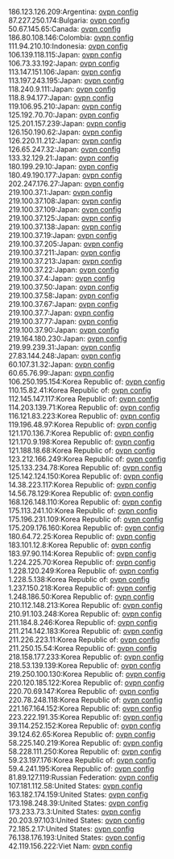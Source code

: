 186.123.126.209:Argentina: [ovpn config](vpn/186_123_126_209.ovpn)  
87.227.250.174:Bulgaria: [ovpn config](vpn/87_227_250_174.ovpn)  
50.67.145.65:Canada: [ovpn config](vpn/50_67_145_65.ovpn)  
186.80.108.146:Colombia: [ovpn config](vpn/186_80_108_146.ovpn)  
111.94.210.10:Indonesia: [ovpn config](vpn/111_94_210_10.ovpn)  
106.139.118.115:Japan: [ovpn config](vpn/106_139_118_115.ovpn)  
106.73.33.192:Japan: [ovpn config](vpn/106_73_33_192.ovpn)  
113.147.151.106:Japan: [ovpn config](vpn/113_147_151_106.ovpn)  
113.197.243.195:Japan: [ovpn config](vpn/113_197_243_195.ovpn)  
118.240.9.111:Japan: [ovpn config](vpn/118_240_9_111.ovpn)  
118.8.94.177:Japan: [ovpn config](vpn/118_8_94_177.ovpn)  
119.106.95.210:Japan: [ovpn config](vpn/119_106_95_210.ovpn)  
125.192.70.70:Japan: [ovpn config](vpn/125_192_70_70.ovpn)  
125.201.157.239:Japan: [ovpn config](vpn/125_201_157_239.ovpn)  
126.150.190.62:Japan: [ovpn config](vpn/126_150_190_62.ovpn)  
126.220.11.212:Japan: [ovpn config](vpn/126_220_11_212.ovpn)  
126.65.247.32:Japan: [ovpn config](vpn/126_65_247_32.ovpn)  
133.32.129.21:Japan: [ovpn config](vpn/133_32_129_21.ovpn)  
180.199.29.10:Japan: [ovpn config](vpn/180_199_29_10.ovpn)  
180.49.190.177:Japan: [ovpn config](vpn/180_49_190_177.ovpn)  
202.247.176.27:Japan: [ovpn config](vpn/202_247_176_27.ovpn)  
219.100.37.1:Japan: [ovpn config](vpn/219_100_37_1.ovpn)  
219.100.37.108:Japan: [ovpn config](vpn/219_100_37_108.ovpn)  
219.100.37.109:Japan: [ovpn config](vpn/219_100_37_109.ovpn)  
219.100.37.125:Japan: [ovpn config](vpn/219_100_37_125.ovpn)  
219.100.37.138:Japan: [ovpn config](vpn/219_100_37_138.ovpn)  
219.100.37.19:Japan: [ovpn config](vpn/219_100_37_19.ovpn)  
219.100.37.205:Japan: [ovpn config](vpn/219_100_37_205.ovpn)  
219.100.37.211:Japan: [ovpn config](vpn/219_100_37_211.ovpn)  
219.100.37.213:Japan: [ovpn config](vpn/219_100_37_213.ovpn)  
219.100.37.22:Japan: [ovpn config](vpn/219_100_37_22.ovpn)  
219.100.37.4:Japan: [ovpn config](vpn/219_100_37_4.ovpn)  
219.100.37.50:Japan: [ovpn config](vpn/219_100_37_50.ovpn)  
219.100.37.58:Japan: [ovpn config](vpn/219_100_37_58.ovpn)  
219.100.37.67:Japan: [ovpn config](vpn/219_100_37_67.ovpn)  
219.100.37.7:Japan: [ovpn config](vpn/219_100_37_7.ovpn)  
219.100.37.77:Japan: [ovpn config](vpn/219_100_37_77.ovpn)  
219.100.37.90:Japan: [ovpn config](vpn/219_100_37_90.ovpn)  
219.164.180.230:Japan: [ovpn config](vpn/219_164_180_230.ovpn)  
219.99.239.31:Japan: [ovpn config](vpn/219_99_239_31.ovpn)  
27.83.144.248:Japan: [ovpn config](vpn/27_83_144_248.ovpn)  
60.107.31.32:Japan: [ovpn config](vpn/60_107_31_32.ovpn)  
60.65.76.99:Japan: [ovpn config](vpn/60_65_76_99.ovpn)  
106.250.195.154:Korea Republic of: [ovpn config](vpn/106_250_195_154.ovpn)  
110.15.82.41:Korea Republic of: [ovpn config](vpn/110_15_82_41.ovpn)  
112.145.147.117:Korea Republic of: [ovpn config](vpn/112_145_147_117.ovpn)  
114.203.139.71:Korea Republic of: [ovpn config](vpn/114_203_139_71.ovpn)  
116.121.83.223:Korea Republic of: [ovpn config](vpn/116_121_83_223.ovpn)  
119.196.48.97:Korea Republic of: [ovpn config](vpn/119_196_48_97.ovpn)  
121.170.136.7:Korea Republic of: [ovpn config](vpn/121_170_136_7.ovpn)  
121.170.9.198:Korea Republic of: [ovpn config](vpn/121_170_9_198.ovpn)  
121.188.18.68:Korea Republic of: [ovpn config](vpn/121_188_18_68.ovpn)  
123.212.166.249:Korea Republic of: [ovpn config](vpn/123_212_166_249.ovpn)  
125.133.234.78:Korea Republic of: [ovpn config](vpn/125_133_234_78.ovpn)  
125.142.124.150:Korea Republic of: [ovpn config](vpn/125_142_124_150.ovpn)  
14.38.223.117:Korea Republic of: [ovpn config](vpn/14_38_223_117.ovpn)  
14.56.78.129:Korea Republic of: [ovpn config](vpn/14_56_78_129.ovpn)  
168.126.148.110:Korea Republic of: [ovpn config](vpn/168_126_148_110.ovpn)  
175.113.241.10:Korea Republic of: [ovpn config](vpn/175_113_241_10.ovpn)  
175.196.231.109:Korea Republic of: [ovpn config](vpn/175_196_231_109.ovpn)  
175.209.176.160:Korea Republic of: [ovpn config](vpn/175_209_176_160.ovpn)  
180.64.72.25:Korea Republic of: [ovpn config](vpn/180_64_72_25.ovpn)  
183.101.12.8:Korea Republic of: [ovpn config](vpn/183_101_12_8.ovpn)  
183.97.90.114:Korea Republic of: [ovpn config](vpn/183_97_90_114.ovpn)  
1.224.225.70:Korea Republic of: [ovpn config](vpn/1_224_225_70.ovpn)  
1.228.120.249:Korea Republic of: [ovpn config](vpn/1_228_120_249.ovpn)  
1.228.5.138:Korea Republic of: [ovpn config](vpn/1_228_5_138.ovpn)  
1.237.150.218:Korea Republic of: [ovpn config](vpn/1_237_150_218.ovpn)  
1.248.186.50:Korea Republic of: [ovpn config](vpn/1_248_186_50.ovpn)  
210.112.148.213:Korea Republic of: [ovpn config](vpn/210_112_148_213.ovpn)  
210.91.103.248:Korea Republic of: [ovpn config](vpn/210_91_103_248.ovpn)  
211.184.8.246:Korea Republic of: [ovpn config](vpn/211_184_8_246.ovpn)  
211.214.142.183:Korea Republic of: [ovpn config](vpn/211_214_142_183.ovpn)  
211.226.223.11:Korea Republic of: [ovpn config](vpn/211_226_223_11.ovpn)  
211.250.15.54:Korea Republic of: [ovpn config](vpn/211_250_15_54.ovpn)  
218.158.177.233:Korea Republic of: [ovpn config](vpn/218_158_177_233.ovpn)  
218.53.139.139:Korea Republic of: [ovpn config](vpn/218_53_139_139.ovpn)  
219.250.100.130:Korea Republic of: [ovpn config](vpn/219_250_100_130.ovpn)  
220.120.185.122:Korea Republic of: [ovpn config](vpn/220_120_185_122.ovpn)  
220.70.69.147:Korea Republic of: [ovpn config](vpn/220_70_69_147.ovpn)  
220.78.248.118:Korea Republic of: [ovpn config](vpn/220_78_248_118.ovpn)  
221.167.164.152:Korea Republic of: [ovpn config](vpn/221_167_164_152.ovpn)  
223.222.191.35:Korea Republic of: [ovpn config](vpn/223_222_191_35.ovpn)  
39.114.252.152:Korea Republic of: [ovpn config](vpn/39_114_252_152.ovpn)  
39.124.62.65:Korea Republic of: [ovpn config](vpn/39_124_62_65.ovpn)  
58.225.140.219:Korea Republic of: [ovpn config](vpn/58_225_140_219.ovpn)  
58.228.111.250:Korea Republic of: [ovpn config](vpn/58_228_111_250.ovpn)  
59.23.197.176:Korea Republic of: [ovpn config](vpn/59_23_197_176.ovpn)  
59.4.241.195:Korea Republic of: [ovpn config](vpn/59_4_241_195.ovpn)  
81.89.127.119:Russian Federation: [ovpn config](vpn/81_89_127_119.ovpn)  
107.181.112.58:United States: [ovpn config](vpn/107_181_112_58.ovpn)  
163.182.174.159:United States: [ovpn config](vpn/163_182_174_159.ovpn)  
173.198.248.39:United States: [ovpn config](vpn/173_198_248_39.ovpn)  
173.233.73.3:United States: [ovpn config](vpn/173_233_73_3.ovpn)  
20.203.97.103:United States: [ovpn config](vpn/20_203_97_103.ovpn)  
72.185.2.17:United States: [ovpn config](vpn/72_185_2_17.ovpn)  
76.138.176.193:United States: [ovpn config](vpn/76_138_176_193.ovpn)  
42.119.156.222:Viet Nam: [ovpn config](vpn/42_119_156_222.ovpn)  
